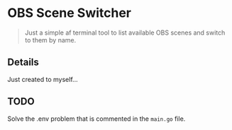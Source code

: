 # OBS Scene Switcher

> Just a simple af terminal tool to list available OBS scenes and switch to them by name.

## Details

Just created to myself...

## TODO

Solve the .env problem that is commented in the `main.go` file.
